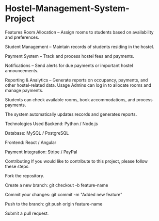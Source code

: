 # Hostel-Management-System-Project
Features
Room Allocation – Assign rooms to students based on availability and preferences.

Student Management – Maintain records of students residing in the hostel.

Payment System – Track and process hostel fees and payments.

Notifications – Send alerts for due payments or important hostel announcements.

Reporting & Analytics – Generate reports on occupancy, payments, and other hostel-related data.
Usage
Admins can log in to allocate rooms and manage payments.

Students can check available rooms, book accommodations, and process payments.

The system automatically updates records and generates reports.

Technologies Used
Backend: Python / Node.js

Database: MySQL / PostgreSQL

Frontend: React / Angular

Payment Integration: Stripe / PayPal

Contributing
If you would like to contribute to this project, please follow these steps:

Fork the repository.

Create a new branch: git checkout -b feature-name

Commit your changes: git commit -m "Added new feature"

Push to the branch: git push origin feature-name

Submit a pull request.
